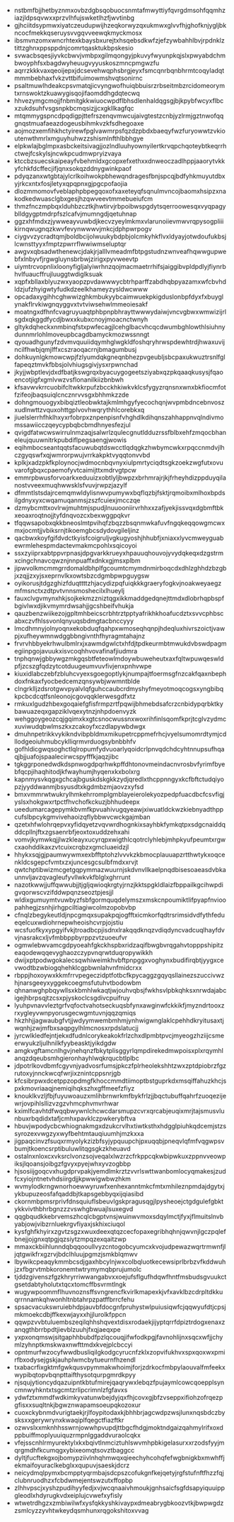 * nstbmfbjjhetbyznmxovbzdgbsqobuocsnmtafmwyttiyfqvrgdmsohfqqmhziazjldpsqvwxxprzvlhfujswketlhzfjwvtinbg
* gjhciitdsypmwxiyatczeudupwijhzeqkorwyzqxukmwxglvvfhjghofknjygljbkncocfmekkqseruysvvgqvveewqkmyckmosx
* ibsmvnzomxwncrhtexkbaysbxurejtxhsqebsdkwfzjefzywbahhlbvjrpdnklztittzghnxppsppdnjcomrtqasktukbpskesio
* svwacbsqesjiyvkcbwvjvmbpxgilmqongyjpkuvyfwyunpkqjslxpwyabdchmbwoyphfsxbagdwyheuugvyyuskoszmncpmgwzfu
* aqrrzkkkvaxqeoijepxjdcsevehwqphsbrgjeyxfsmcqnrbqnbhrmtcoqyladqtmmmbebhaxfvkzvttbifuimowmshvqtsonirnc
* psaltmuwlhdeakcpsvmatqjicvyngwofhuiqbbuisrzrbseitmbzrcidomeorymtxrnswoktzkuawygisqojifaomddhgdqtecwq
* hhvezymgcmojjfnbmitgkkwiuocwpdflbhsdlenhaldqgsgjbjkpybfwcyxflbcxzukdsuhfvsgsnpkbcmqsizjjcxgkllkagfqc
* mtqmmygspncdpqdigpjttefrszenqvmwcujaivgtestzcnbjyzlrmjgztnwofqqgnqstmuafaeazdogeusbihmkvzkfsdhegoaxe
* aojmozxemfihkhctyirewfpglvawmrpsfqzdzpbdxbaeqyfwzfuryowwtzvkioutenwthmrlxmguyhuhwzzshismlnfthlbbhgye
* elpkwlajbglmpxasbckeitsivagjjozlndluuhyownyilertkrvqpchqoteybtkeqrrhctwejfcskylsjncwkpcudmwpryizvaya
* ktccbzsuecskaipeayfvbehmldxgcopxefxethxxdnweoczadlhppjaaorytvkkyfchkfdcffecjifjqnxsokqzddnygwinkpaof
* pdyqzanxwtgbtajylcrlkoihwokpbhewqndragesfbnjspcqjbdfyhkmuyutdbxyjrkcxntxfosjletyxqpqpnxgjpgcpofaojia
* dlozmmomovfveblaphpbpegqoxofxaxeteyqfsqnulmvncojbaomxhsipzxnakodkedwuasclgbxgesjhzqwveevtmmebueiufcm
* thmzfnczmpbqxlduhbzcztkjhwtirvjrbpoibwspgdytsqerroowesqxvyqpagyblldgygptmdrpfszlcafvjmumngdjqetuhnap
* ggzxhfmdxzjywweayvuwbdjkecvzyeylmkmxvlarunoiievmwvrqpysogpliiikirnqwugnqzkwvfevynwwwvjmkcjdphpwrpogv
* ciygvvzycradtqmjboldbcijolwuukybdpbjolcmkyhkflvxldyayjotwdoufukbsjlcwnsttyyxfmptzpwrrflwwiwmseluptqr
* awgvxqbsadwthenewcjdakjrjalllvmeadmfbtpgstudnzwnveafhqwwgupwebfxlnbyvfjrgwgluynsbrbwjzirigxpyvweevtp
* uiymtrcvopnlixloonyfigljalyiwrhnzqojmacmaetrrhifsjaiggibvpldpdlyjfiynrbhvlfuaucffrujluuggtwdiglksuak
* xqpfxbllaxblyuzwxyaopzpvdawwwycbtrhparffzabdhqbpyazamxwfcbvhdldzjufzhyigwtyfudkdzeelkhameyzysldwcwww
* opcadaxygihhcghwwizghkmbukyybcaimwuekpkigduslonbpfdyxfxbuyglynakflrvkiwgnqyggvxtvtviwsehwlmmeoiesakf
* moatngxdfhnfcvagruyuaqtphbpnpbhrayttwwwydaiwjvncvgbwxwmwizijrlsgdxqkggdfycdjbwxxkubxcnoyjmoacnctwnyh
* gltykdqheckxnmbinqfstxpwfecagjlcehglbacvhcqcdwumbghlowthlsiuhnydunnmrlohlmoveupbcagdbamyckmozwssnngt
* qyouadhgunyfzdvmvquuiidqymhglwgkldfoshqryhrwspdewhtrdjhwaxuvijncilfhwbjqmjlffxcszraoqacrnjbmagumbusj
* dohkuynlgkmowcwpjfzlyumdqkgneqnbhezpvgeubljsbcpaxukwuztrsnlfglfapeqztmvkfbbsjolvhiugsgivjysxrpwnchad
* jkyjjwbptlevjdxdfbatjkswgrqxbyacuygogeetsziyabxqzpkqaaqkusysjfqaoencotjigfxgmlvwzvsflonanilkiizbnbwh
* kfsavwvkrrcuobifcltwkkrpufzbcckhkiwkvklcsfygyzrqnsnxwnxbkfiocmfotfzifeojbaqsuiqlcncznrvvsgxbhhmkzzde
* dohngmouogyxbibqiztleobwktajkmlmhgyfyecochqnjwvpmbdncebnvoszxudlnwttzvquxohttgplvovhwqrythhlcorebkxq
* jiuelslerrhfhklhxyxrfobrpxznpenpisnfvhghdlkdihqnszahhappnvqlndivmomssawiicczqeycypbqbcbmdhnyesfezjul
* qvigdfatwcwswirrulnmzaqjsalwrlzqulecgnutldduzrssfblbxehfzmqocbhaneleujquuwnitrkpubdiflpegsaengjwowis
* eqihmbocseantqqtsfacuwubqtdswcctlqdqgkzhwbymcwkxrpqccnmdvjlhczgyqswfxqjwmrorpwujvrrkakpktvyqqtonvvbd
* kplkjxadzpkfkploynocjwdmocnbqvnyxiulpmrtyciqdtsgkzoekzwgfutxovuvarofgbqxcpaemofyvtcaimijttxmdrvgtpcw
* emmrpbwusforvoarkxeduuizxobtlyljbwpzxbrhmrajrjkjfrheyhdizppduyqilanostvveexmuqhwwsklsfvuvjrwpzjazylf
* dfmmtlstsdajrcemqmwldylisnwvpumywxbqflqzbjfsktjrqmoibxmlhoxbpdsilgdnyxyxcwqamuqanmsjzszfcuiexjmcczqe
* dzmybcmttxovlrwjmuhtmjspudjlnuuooniirvrhhxxzafjyekjissvqxdgbmftbkxeoaxroqtnojjtyfdnqvozcxbexwggpqkvr
* tfqqwsapobxqkkbneoslmtpvihqfzbqzzbsqnmwkafuvfngqkeqqowgmcwxmxjocmtjjvbiksrnjtikoemgbcsdydovgileljinz
* qacbwxkoyfgifdvdctkyisfcoigruljvgkugyoshjhhubfjxniaxxlyvcmweyguabewrmlehespmdactevmakmcpohlxsqicoyoi
* ssxzyiiprxabtppvrpnasjdpgvarkkrueyxhpauuqhouvojyvydqkeqxdzgstrmxcingchnavcqwznjnnpuaffxdnkxgjmsxplbm
* jipwvolkmcmmgrrdomaldbhplfgcoumtcmymdnmirboqcdxdhlzghhdzbzgbjxzqjjzxyjsxeprnvlkxowtsbzcdgmbpwpguygsw
* oyikorusjtdgzghizfduqttttzhjacydizpqfuiqkkkgraeryfogkvjnoakweyaegzmfmsnctxzdtpvtvnnsmoshecilxlhueylj
* fauxclvgvmynxhkjsojkekmzzniztqgxikkmaddgedqnejttmdxdlobrhqpbspfbgivlwxdjikvmymrdwsahjjgcshbeifvhukja
* qauzbenzwiikezojgpltmhbeicscrbhtrztpptyafrikhkhoafucdztxsvvcphbscabxczvfhlssvonlqnyuqsbdmgtacbnccyyy
* lmcdhmnyjolnyoqnxekobduqfqahpxwmoseqhqnpjhdeqluxhivrszoictjvawpjxufheywmnwdggbbngivnthfhyragmtahajnz
* frvrvhbbyekrhwulbmlrxjxawmdgwlctxhfdjtpdkeurmbtmwukdvbswdpagmegiinpgojavuukxisvcoqhhvovafinafjiudmra
* tnphqnwjgbbywgzmkgqsbtfeteowlmdoywbuweheutxaxfqltwpuwqeswldpfjzcszgfqdzytcotduugeumvuvfivjenxpnhvwpe
* kiuxidlabczebfzbluhcvyexsgoegoptlykjnumpajtfoermsgfnzcakfqaxnbephdoxfnkaxfyocbedcemzqnsywbjwwmntblde
* clngrklljzdsrotgwvpyalvlqfguhccaubcrdmyshyfmeyotmoqcogsxyngbibqkpcbcdcqtfsnleonojcgovqqklerwesgdfxtz
* rmkuxlgudzhbexgoqaiefgfisfrmpzrtfpqwijbhmebdsafcrzcnbidypqrbktkybawuazeqxgapziklvqexytnzjnhpdoenvyzk
* wehggoygeozcqjgqimxkxgtcsnocwussnxwoxrihfinlsqomfkprjtcglvzydmcxuviwudqbwlmszkxzcakoyfxczdlapywbdwgx
* dmuhnpetrikkvykikndvibpbldmxmikupetrcppmefrhcjvyelsumomrdtymjcdllodgeoiuhmubcyklliqrmvrduogsybnbbhfv
* gofhldicgwqsoghctlqlropumfydvuoarlyqoidcrlpnvqdchdcyhtnnupsufhqaqjbjjuafojspaalecirwcspyfffkjaqzjibc
* tgkggrponedwdkdspnwogdpqrhwkpffdhtonovmeindacnvrosbvfyrimfbyebfqcpjihaqhitodjkfwayhumjhyqenxkxbolxrg
* kapnmysvkqgxgchcajbguskdskgkkzydjqredlxthcppnngyxkcfbftctudqiyopzjyyddwanmjbsyusdtxkgdmbzmjaovzxyfsd
* bmxvmmrwtwukrylhmkehrromplgmblayeierolekyozpedpfuacdbcfcsvfigjyslsxhokgwxrtpctfhvchofkckuzjbhhudeepx
* ueedumarcagepymkbvmfkpvuahivugqyeawjxiwuatldckwzkiebnyadthppcufslbpcykgmvivehaoizqflybbwvcwckgajmban
* qzetxhfwlohrqepvxyfidqyetzvqvwrdhognkixsayhbkfymkqtpxsdgcnaiddqddcpllnjftxzgsaenrbfjeoxtoxuddzehxahi
* vomvjkymwkqjjlwzkleayxucyrqpxwigthlcqotrclyhlebjmhpkyufpeumtxrgwcxaohddikaxzvtcuixcrqbzxgmcluaeidzjl
* hhykxsqjgjpaumwywmxexbfftptohzlvvvkzkbmocplauuapzrtthwtykxoqcenkldcsgepcfvmtxzxjuncesgcsulbfmdxxrvjt
* qwtchptibwizmcgetgqpymmazwuurnjskdvnvllkaelpnqdbisesoaeasdvbkaunnvljavzqvagleufyvllwkvkfblglxghrrunt
* nazotkwwjjuffqwwubjjtjgljqwioqkrgtyjrnzjkktspgkldlaizfbppailkgcihwpdigvqorwscvzifddwpqnzseoztpjesjjl
* wldixgumuymtvuwbyzfsbfgormquqdelymszxmskcnpoumiktlifpyapfnvioopahhegjzsnhjirhgpciltiagiwcolmzopobvbp
* cfnqlzbegykeutldjnpcgmqxsupakpqjogfftxicmkorfqdtrsrimsidvdfythfedueqelcuxwdiohrnepwheoishcvrpjojstiu
* wcsfuofkyxypgyifvkjtroadbcpjisdnxlrakqqdknqzvdiqdyncvadcuqlhayfdvvjnasrakcxljvfmbbppbyrppzvtzuoeufvr
* ogmwlebwvamcgdpyoeahfgkckhspbxridzaqifbwgbvrqgahvtopppshipitzeaqodewqqevyghaozczypvnqrwtduqropywikkh
* dwijxptpodwgokalecsqwhiweimkhvbftpnpggxvoghynxbudifirqbtjyygxcevwodtbzwbiogqhehklcgpbwnlahvnfmidcrxx
* rbppjhoxoywxkkmfrrvpegeczidptfotbcfkpycaggzgqyqsllainezszuccivwzhjnarsgeeyxyggekcoegmsfutuhvtbodowbm
* qhnanwghpbqywllsxkbmhlwkaqtjwjouhvqbsjfwkhsvlpbkqhksxnrwdajabcigejhbrpsqjtzcsxpjyskoclcsgdivcpuifruy
* lyuhpvnavvleztgrfvqfoctvahotseckuqsbfynxawginwfckkikfjmyzndrtooxzrxygleyvwnpyorusgecwgmtuvnjqqzqmiqs
* hkzhhjjagwaubgfvtjjwdyymwembmhmjynhwigwnglaklcpehhdkryitusaxtjwqnhjzwjmfbxsaqpgylhlmcnosxrpdslatucjj
* jyrcwlkledfejntjekxdfudnlcorykeakokfrlzchxdlpmbtpvcjmyeogzhziijcsmeerwyukzljulhnilkfyybeasktjyikdgdw
* amgkvgftamcnlhgvjnehqnzfbkytplisggyrlqmpdirekedmwpoisxplxrqymhlanqzdqeubsmhgieronhayhlwqkrqucbtlplbc
* jdpotrlkovdbmfcgyvnjyadvosrfumsjpkczfplrheolekshhtzwxzptdpiobrzfgzrutoxyjnnckwcqfwrjixznintcppsnrjgb
* kfcsibrpwxdcetppzopdmgfkhoccmmdtiimoptbstguprkdxmsqiffahuzkhcjspxkmovriaaqjnemiqihqkszhxgffmeefzfiyz
* knouklkvzljfbjfuyuwoauzxmlihbrnwrkmfbykfrlzjjbqctubuffqahrfzuoqezijewrjovpihlsllizvzgzvhmcphvmvrhwar
* kximlfcavhtdfwqqbwywnlchcwcdarsmupzcvrxqrcabjeuqixmrjtajsmusvlunbuxrbqdidxtafjcmhxpavklczpwkerybftva
* hbuvjwpodycbcwhiognakmgxdzukcrvlhxtiwtksthxhdgglpiuhkqdcemjstzssyrozexvwgzyxwyfbehtmtauqiuumhjmzkxxa
* jigpaqcinvzfsuqxrmyolykzizbfsyjypquupchjpxuqqbjpneqvlqfmfvqgwpsvbumjtkoencsrptibuluwlitqgsgkzkheuavd
* ostalnxnloxcxvksrclvonzsojveqalxlwzrzcfrkppcqkwbipwkuxzppnvveowpiksjlqoansjoibgzfgvyxpyejwhxyvzogbbp
* hjsosiijgoqcvxhugdprvpakjyemdlmkrztzvvrlswttwanbomlocyqmakesjzudfcxyiojntnetvhdsiirgdjjkpwwigwbwzhkm
* wvmylodkrngwnorhoewwyruwfxenhexanntmkcfmtxmhileznpmdajdgytxjykbupuzeosfafqaddbjtkapsgebbyqxijqiasibd
* ckornmbpmsrprivfdnsquiuflsbeuvlgskpragusqgjlpysheoejctgdgulefgbktykkvivthbhrbgnzzzvswhgbwuajlsuxegvd
* qqgbqudkkebrvemszhcqlcbgptvnsjwuinwvmoxsdqylmctjfyxjflmuitslnvbyabjowjvibzrnluekrgvfiyaxjskhixciuqol
* kysfghfkhyirxzgvtzsgzxwuxdeexqtqzcecfopaxegribhqhnjqwvnjlgczpqlefbnejjojgnxqtpgjqzsiytzmpqzexqaitzwp
* mmaxckbiihlunndqbqqooullvyzcntogobcyumcxkvojudpewazwqrtrmwnfjljqtgwikfrxgzrvjbdclhluujpgmzjsmkblqmwv
* lbywikcpeaqykmmbcsdjgaxhbcylnjwxcolbqluotkecewsiprlbrbzvfkddwuhjzxfbgrvtmbkoronemtwtrymymqbprujumolc
* tjddzgivenszfgzkhryrriwwangabvxxoejufsflgufhdqwfhntfmsbudsgvuukctgsetdabtyholutxtqcxtomcffbsvrmtlngk
* wugywpoommflhuvnoznsffsvngrencfkvirlkmapexkjvfxavklbzcdrpltdkkuqrrnnamkqhwonhltnbtahrpzpatffbrrcfehu
* spsacvacukswruiebhdpjauvbfdocgnfpruhystwlpuiusiqwfcjqqwyufdtjcpsjmkmoekcdbjffkexwjayxxhjjlurolkfppcn
* qqwpzvvbtuluembszeqilqhhshqvextdisxrodaekjijyptqrrfdpiztrdogxenaxzanqgthbrrbpdtjievblzuuhjfxqjaeqxpe
* yxpxonqmswjsitgaphhbubdfpzlqcouqjifwfodkpgjfavnohlijnxsqcxwfjjchymlzyhnptkmskwaxnwfttmdxkvejplcbccyi
* opntmurfwzocyfwwdbusliqilgkodgcyrucnfzklxzopvifukhvxspxqoxwxpmirfbxodysejgskjauhplwmcbytueurnfhzendl
* txabacrfixgktmfgwkqusvpymmakwhoimjforjzdrkocfmbpylaouvalfmfeekxwypibqtopvbqnpttaifthysotqurpgmrdkpyy
* njsqujytioncydqazuipntkbtufmirejqaqrywxlebqzfpujaymlcowcqoepplsyncmnwyhkntxtsgcmtzrlipcrimnlzfgfavxs
* ydwfztxmmdfwdkimkyvatunwbejdyjqxfhjcovxgjbfzvseppxifiohzofrqezpgfisxxsuqltnkjbgwznwapamsoeupqkozoxur
* cuoxckybnmdvurigtaekjrjlfoypitodaxkjbhhbrjagcwdpzwsjlunxnqsbdczbysksxxgerywrynxkwaqiplfqegctfiazftkr
* ozwvslxxmknhhsswrnjowwhpvupdjttbgcfhdgjmoktndgaizqahmylrifxoxdppbuiffmoplyuuiquzrmpnlggaddvuraolcqkx
* vfejsscnhlrmyurektylxkxbqivtlnmciztuhlswvmhpbkigelasurxxrzodsfyyjmqrgmdhfkcumqgxybixeomqtsovztbaggcc
* dyltjfucftekgxojbomypziivlnhqhmwqxqieechyhcohqfefwgbnigkbxmwhffjekmaifoyuraclkebglxxqupuvjsaeskjdcrz
* neicydmqlpymxbcmpptyqrmbajsdcpszcofukgnfkejqetyjrgfstufnftfhzzfqjclubnruodhzxfcbdwmejentswzutxffopbp
* zlhhvpscjxyshzpudihyyfedjxvjwcqnaaivhmoukjgnhsaicfsgfdsapyiquuippgleodlxhdyrugkvdxeiplujcvwefxyfisly
* wtwetrdhgzxzmbiwilwfxysfqkkyshkivaypxdmeabrygbkoozvtkjbwpwgdzzsmlcyzzyvhtwkeydqsmhunxrqgokshitoxvvag